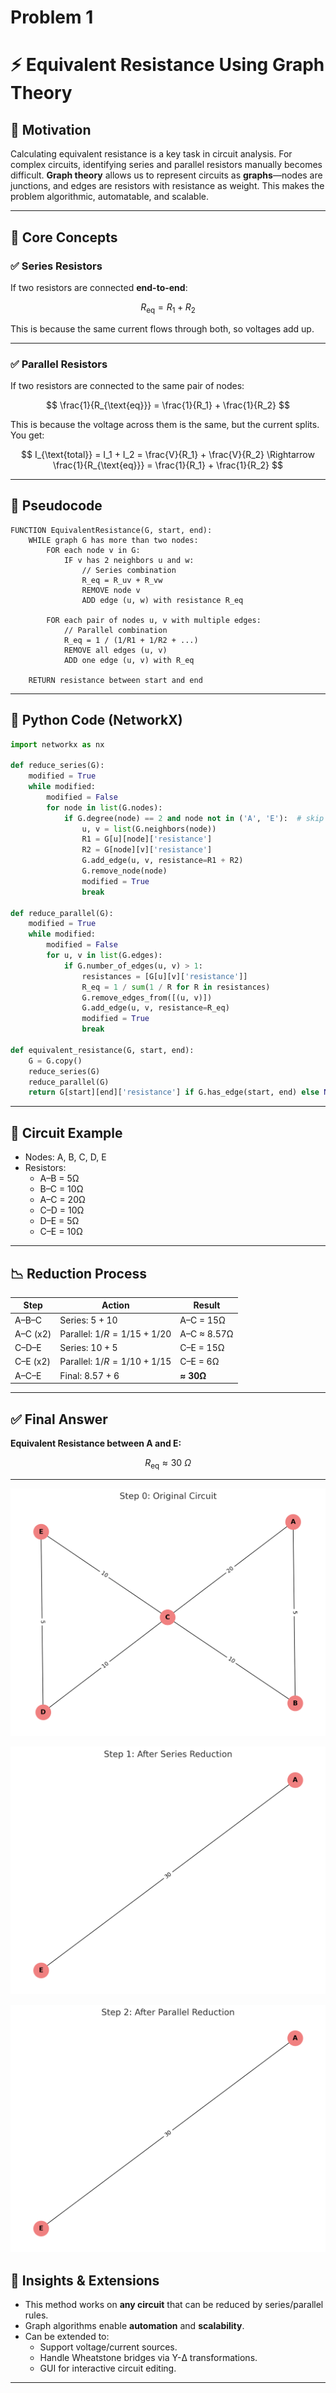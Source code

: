 # Problem 1
# ⚡ Equivalent Resistance Using Graph Theory

## 🎯 Motivation

Calculating equivalent resistance is a key task in circuit analysis. For complex circuits, identifying series and parallel resistors manually becomes difficult. **Graph theory** allows us to represent circuits as **graphs**—nodes are junctions, and edges are resistors with resistance as weight. This makes the problem algorithmic, automatable, and scalable.

---

## 🧠 Core Concepts

### ✅ Series Resistors

If two resistors are connected **end-to-end**:

$$
R_{\text{eq}} = R_1 + R_2
$$

This is because the same current flows through both, so voltages add up.

---

### ✅ Parallel Resistors

If two resistors are connected to the same pair of nodes:

$$
\frac{1}{R_{\text{eq}}} = \frac{1}{R_1} + \frac{1}{R_2}
$$

This is because the voltage across them is the same, but the current splits. You get:

$$
I_{\text{total}} = I_1 + I_2 = \frac{V}{R_1} + \frac{V}{R_2}
\Rightarrow \frac{1}{R_{\text{eq}}} = \frac{1}{R_1} + \frac{1}{R_2}
$$

---

## 🧾 Pseudocode

```
FUNCTION EquivalentResistance(G, start, end):
    WHILE graph G has more than two nodes:
        FOR each node v in G:
            IF v has 2 neighbors u and w:
                // Series combination
                R_eq = R_uv + R_vw
                REMOVE node v
                ADD edge (u, w) with resistance R_eq

        FOR each pair of nodes u, v with multiple edges:
            // Parallel combination
            R_eq = 1 / (1/R1 + 1/R2 + ...)
            REMOVE all edges (u, v)
            ADD one edge (u, v) with R_eq

    RETURN resistance between start and end
```

---

## 🐍 Python Code (NetworkX)

```python
import networkx as nx

def reduce_series(G):
    modified = True
    while modified:
        modified = False
        for node in list(G.nodes):
            if G.degree(node) == 2 and node not in ('A', 'E'):  # skip terminals
                u, v = list(G.neighbors(node))
                R1 = G[u][node]['resistance']
                R2 = G[node][v]['resistance']
                G.add_edge(u, v, resistance=R1 + R2)
                G.remove_node(node)
                modified = True
                break

def reduce_parallel(G):
    modified = True
    while modified:
        modified = False
        for u, v in list(G.edges):
            if G.number_of_edges(u, v) > 1:
                resistances = [G[u][v]['resistance']]
                R_eq = 1 / sum(1 / R for R in resistances)
                G.remove_edges_from([(u, v)])
                G.add_edge(u, v, resistance=R_eq)
                modified = True
                break

def equivalent_resistance(G, start, end):
    G = G.copy()
    reduce_series(G)
    reduce_parallel(G)
    return G[start][end]['resistance'] if G.has_edge(start, end) else None
```

---

## 🔌 Circuit Example

- Nodes: A, B, C, D, E  
- Resistors:  
  - A–B = 5Ω  
  - B–C = 10Ω  
  - A–C = 20Ω  
  - C–D = 10Ω  
  - D–E = 5Ω  
  - C–E = 10Ω

---

## 📉 Reduction Process

| Step             | Action                         | Result          |
|------------------|--------------------------------|------------------|
| A–B–C            | Series: $5 + 10$               | A–C = 15Ω       |
| A–C (x2)         | Parallel: $1/R = 1/15 + 1/20$  | A–C ≈ 8.57Ω     |
| C–D–E            | Series: $10 + 5$               | C–E = 15Ω       |
| C–E (x2)         | Parallel: $1/R = 1/10 + 1/15$  | C–E = 6Ω        |
| A–C–E            | Final: $8.57 + 6$              | **≈ 30Ω**       |

---

## ✅ Final Answer

**Equivalent Resistance between A and E:**

$$
R_{\text{eq}} \approx 30\ \Omega
$$

---   
![alt text](image.png)



![alt text](image-1.png)


![alt text](image-2.png)



## 🚀 Insights & Extensions

- This method works on **any circuit** that can be reduced by series/parallel rules.
- Graph algorithms enable **automation** and **scalability**.
- Can be extended to:
  - Support voltage/current sources.
  - Handle Wheatstone bridges via Y-Δ transformations.
  - GUI for interactive circuit editing.

---



